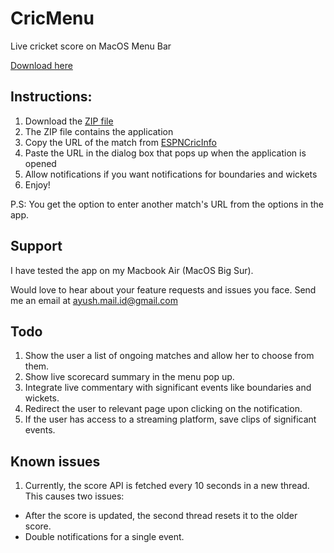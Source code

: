 # CricMenu
Live cricket score on MacOS Menu Bar

[Download here](https://github.com/ayushpoddar/cricmenu/raw/1.0.0/CricMenu.zip)

## Instructions:

1. Download the [ZIP file](https://github.com/ayushpoddar/cricmenu/releases/download/1.0.0/CricMenu.zip)
2. The ZIP file contains the application
3. Copy the URL of the match from [ESPNCricInfo](https://www.espncricinfo.com/)
4. Paste the URL in the dialog box that pops up when the application is opened
5. Allow notifications if you want notifications for boundaries and wickets
6. Enjoy!

P.S: You get the option to enter another match's URL from the options in the app.

## Support
I have tested the app on my Macbook Air (MacOS Big Sur).

Would love to hear about your feature requests and issues you face. Send me an email at [ayush.mail.id@gmail.com](mailto:ayush.mail.id@gmail.com)

## Todo

1. Show the user a list of ongoing matches and allow her to choose from them.
2. Show live scorecard summary in the menu pop up.
3. Integrate live commentary with significant events like boundaries and wickets.
4. Redirect the user to relevant page upon clicking on the notification.
5. If the user has access to a streaming platform, save clips of significant events.

## Known issues

1. Currently, the score API is fetched every 10 seconds in a new thread. This causes two issues:
  - After the score is updated, the second thread resets it to the older score.
  - Double notifications for a single event.
